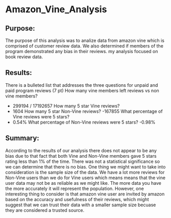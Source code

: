 # Amazon_Vine_Analysis

## Purpose:
The purpose of this analysis was to analize data from amazon vine which is comprised of customer review data. We also determined if members of the program demonstrated any bias in their reviews. my analysis focused on book review data. 

## Results:

There is a bulleted list that addresses the three questions for unpaid and paid program reviews (7 pt)
How many vine members left reviews vs non vine members?
- 299194 / 17192657
How many 5 star Vine reviews?
- 1604
How many 5 star Non-Vine reviews?
-167855
What percentage of Vine reviews were 5 stars?
- 0.54%
What percentage of Non-Vine reviews were 5 stars?
-0.98%


## Summary:
According to the results of our analysis there does not appear to be any bias due to that fact that both Vine and Non-Vine members gave 5 stars rating less than 1% of the time. There was not a statistical significance so we can determine that there is no bias. One thing we might want to take into consideration is the sample size of the data. We have a lot more reviews for Non-Vine users than we do for Vine users which means means that the vine user data may not be as reliable as we might like. The more data you have the more accurately it will represent the population. However, one interesting thing to consider is that amazon vine user are invited by amazon based on the accuracy and usefulness of their reviews, which might suggest that we can trust their data with a smaller sample size becuase they are considered a trusted source.  

